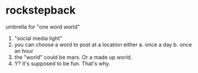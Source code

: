# rockstepback
umbrella for "one word world"

1. "social media light"
2. you can choose a word to post at a location either
  a. once a day
  b. once an hour
3. the "world" could be mars. Or a made up world.
4. Y? it's supposed to be fun. That's why.

